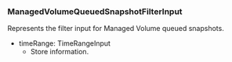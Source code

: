 ### ManagedVolumeQueuedSnapshotFilterInput
Represents the filter input for Managed Volume queued snapshots.

- timeRange: TimeRangeInput
  - Store information.
